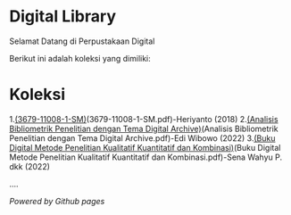 # Digital Library

Selamat Datang di Perpustakaan Digital

Berikut ini adalah koleksi yang dimiliki:
# Koleksi

1.[(3679-11008-1-SM)](ebook)(3679-11008-1-SM.pdf)-Heriyanto (2018)
2.[(Analisis Bibliometrik Penelitian dengan Tema Digital Archive)](ebook)(Analisis Bibliometrik Penelitian dengan Tema Digital Archive.pdf)-Edi Wibowo (2022)
3.[(Buku Digital Metode Penelitian Kualitatif Kuantitatif dan Kombinasi)](ebook)(Buku Digital Metode Penelitian Kualitatif Kuantitatif dan Kombinasi.pdf)-Sena Wahyu P. dkk (2022)

....

*Powered by Github pages*
